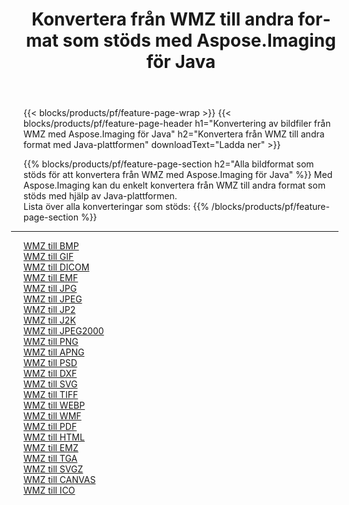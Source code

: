 ﻿---
title: Konvertera från WMZ till andra format som stöds med Aspose.Imaging för Java 
weight: 3920
url: /sv/java/conversion/from/wmz 
lang: sv
langdirlevel: 2
locales: zh-hans,ja,it,ru,de,es,fr,nl,id,lt,pl,pt,vi,tr,ko,zh-hant,ar,hi,th,sv,cs,uk,he
description: Med Aspose.Imaging kan du enkelt konvertera från WMZ till andra format med Java-plattformen
---

{{< blocks/products/pf/feature-page-wrap >}}
{{< blocks/products/pf/feature-page-header h1="Konvertering av bildfiler från WMZ med Aspose.Imaging för Java" h2="Konvertera från WMZ till andra format med Java-plattformen" downloadText="Ladda ner" >}}


{{% blocks/products/pf/feature-page-section  h2="Alla bildformat som stöds för att konvertera från WMZ med Aspose.Imaging för Java" %}}
Med Aspose.Imaging kan du enkelt konvertera från WMZ till andra format som stöds med hjälp av Java-plattformen.
<br/>
Lista över alla konverteringar som stöds:
{{% /blocks/products/pf/feature-page-section %}}
<div class="container-fluid productfamilypage bg-gray">
    <div class="convertypes bg-gray agp-content section">
        <div class="container">
		<hr style="margin-left:-20px;"/>
		<div class="row other-converters">
		    <div class='col-md-2 other-converter remove-lp remove-rp'><a href="/imaging/sv/java/conversion/wmz-to-bmp" >WMZ till BMP</a></div><div class='col-md-2 other-converter remove-lp remove-rp'><a href="/imaging/sv/java/conversion/wmz-to-gif" >WMZ till GIF</a></div><div class='col-md-2 other-converter remove-lp remove-rp'><a href="/imaging/sv/java/conversion/wmz-to-dicom" >WMZ till DICOM</a></div><div class='col-md-2 other-converter remove-lp remove-rp'><a href="/imaging/sv/java/conversion/wmz-to-emf" >WMZ till EMF</a></div><div class='col-md-2 other-converter remove-lp remove-rp'><a href="/imaging/sv/java/conversion/wmz-to-jpg" >WMZ till JPG</a></div><div class='col-md-2 other-converter remove-lp remove-rp'><a href="/imaging/sv/java/conversion/wmz-to-jpeg" >WMZ till JPEG</a></div><div class='col-md-2 other-converter remove-lp remove-rp'><a href="/imaging/sv/java/conversion/wmz-to-jp2" >WMZ till JP2</a></div><div class='col-md-2 other-converter remove-lp remove-rp'><a href="/imaging/sv/java/conversion/wmz-to-j2k" >WMZ till J2K</a></div><div class='col-md-2 other-converter remove-lp remove-rp'><a href="/imaging/sv/java/conversion/wmz-to-jpeg2000" >WMZ till JPEG2000</a></div><div class='col-md-2 other-converter remove-lp remove-rp'><a href="/imaging/sv/java/conversion/wmz-to-png" >WMZ till PNG</a></div><div class='col-md-2 other-converter remove-lp remove-rp'><a href="/imaging/sv/java/conversion/wmz-to-apng" >WMZ till APNG</a></div><div class='col-md-2 other-converter remove-lp remove-rp'><a href="/imaging/sv/java/conversion/wmz-to-psd" >WMZ till PSD</a></div><div class='col-md-2 other-converter remove-lp remove-rp'><a href="/imaging/sv/java/conversion/wmz-to-dxf" >WMZ till DXF</a></div><div class='col-md-2 other-converter remove-lp remove-rp'><a href="/imaging/sv/java/conversion/wmz-to-svg" >WMZ till SVG</a></div><div class='col-md-2 other-converter remove-lp remove-rp'><a href="/imaging/sv/java/conversion/wmz-to-tiff" >WMZ till TIFF</a></div><div class='col-md-2 other-converter remove-lp remove-rp'><a href="/imaging/sv/java/conversion/wmz-to-webp" >WMZ till WEBP</a></div><div class='col-md-2 other-converter remove-lp remove-rp'><a href="/imaging/sv/java/conversion/wmz-to-wmf" >WMZ till WMF</a></div><div class='col-md-2 other-converter remove-lp remove-rp'><a href="/imaging/sv/java/conversion/wmz-to-pdf" >WMZ till PDF</a></div><div class='col-md-2 other-converter remove-lp remove-rp'><a href="/imaging/sv/java/conversion/wmz-to-html" >WMZ till HTML</a></div><div class='col-md-2 other-converter remove-lp remove-rp'><a href="/imaging/sv/java/conversion/wmz-to-emz" >WMZ till EMZ</a></div><div class='col-md-2 other-converter remove-lp remove-rp'><a href="/imaging/sv/java/conversion/wmz-to-tga" >WMZ till TGA</a></div><div class='col-md-2 other-converter remove-lp remove-rp'><a href="/imaging/sv/java/conversion/wmz-to-svgz" >WMZ till SVGZ</a></div><div class='col-md-2 other-converter remove-lp remove-rp'><a href="/imaging/sv/java/conversion/wmz-to-canvas" >WMZ till CANVAS</a></div><div class='col-md-2 other-converter remove-lp remove-rp'><a href="/imaging/sv/java/conversion/wmz-to-ico" >WMZ till ICO</a></div>
                </div>
        </div>
    </div>
</div>
<br/>

